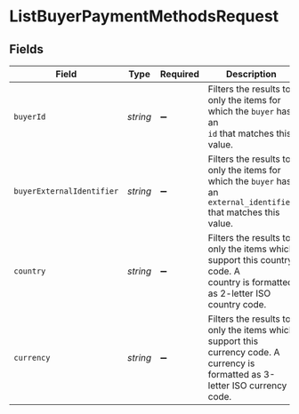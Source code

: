 # ListBuyerPaymentMethodsRequest


## Fields

| Field                                                                                                                          | Type                                                                                                                           | Required                                                                                                                       | Description                                                                                                                    | Example                                                                                                                        |
| ------------------------------------------------------------------------------------------------------------------------------ | ------------------------------------------------------------------------------------------------------------------------------ | ------------------------------------------------------------------------------------------------------------------------------ | ------------------------------------------------------------------------------------------------------------------------------ | ------------------------------------------------------------------------------------------------------------------------------ |
| `buyerId`                                                                                                                      | *string*                                                                                                                       | :heavy_minus_sign:                                                                                                             | Filters the results to only the items for which the `buyer` has an<br/>`id` that matches this value.                           | 8724fd24-5489-4a5d-90fd-0604df7d3b83                                                                                           |
| `buyerExternalIdentifier`                                                                                                      | *string*                                                                                                                       | :heavy_minus_sign:                                                                                                             | Filters the results to only the items for which the `buyer` has an<br/>`external_identifier` that matches this value.          | user-12345                                                                                                                     |
| `country`                                                                                                                      | *string*                                                                                                                       | :heavy_minus_sign:                                                                                                             | Filters the results to only the items which support this country code. A<br/>country is formatted as 2-letter ISO country code. | US                                                                                                                             |
| `currency`                                                                                                                     | *string*                                                                                                                       | :heavy_minus_sign:                                                                                                             | Filters the results to only the items which support this currency code. A<br/>currency is formatted as 3-letter ISO currency code. | USD                                                                                                                            |